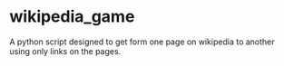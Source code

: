 # wikipedia_game
A python script designed to get form one page on wikipedia to another using only links on the pages.
